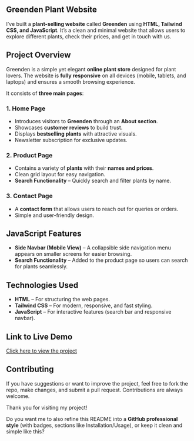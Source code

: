 ## Greenden Plant Website

I’ve built a **plant-selling website** called **Greenden** using **HTML, Tailwind CSS, and JavaScript**.
It’s a clean and minimal website that allows users to explore different plants, check their prices, and get in touch with us.

## Project Overview

Greenden is a simple yet elegant **online plant store** designed for plant lovers.
The website is **fully responsive** on all devices (mobile, tablets, and laptops) and ensures a smooth browsing experience.

It consists of **three main pages**:

### 1. Home Page
* Introduces visitors to **Greenden** through an **About section**.
* Showcases **customer reviews** to build trust.
* Displays **bestselling plants** with attractive visuals.
* Newsletter subscription for exclusive updates.

### 2. Product Page
* Contains a variety of **plants** with their **names and prices**.
* Clean grid layout for easy navigation.
* **Search Functionality** – Quickly search and filter plants by name.

### 3. Contact Page
* A **contact form** that allows users to reach out for queries or orders.
* Simple and user-friendly design.

## JavaScript Features
* **Side Navbar (Mobile View)** – A collapsible side navigation menu appears on smaller screens for easier browsing.
* **Search Functionality** – Added to the product page so users can search for plants seamlessly.

## Technologies Used
* **HTML** – For structuring the web pages.
* **Tailwind CSS** – For modern, responsive, and fast styling.
* **JavaScript** – For interactive features (search bar and responsive navbar).

## Link to Live Demo
[Click here to view the project](https://farhanawahab.github.io/greenden-tailwind-project/)

## Contributing
If you have suggestions or want to improve the project, feel free to fork the repo, make changes, and submit a pull request. Contributions are always welcome.

Thank you for visiting my project!

Do you want me to also refine this README into a **GitHub professional style** (with badges, sections like Installation/Usage), or keep it clean and simple like this?
